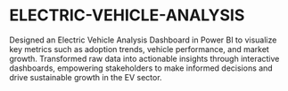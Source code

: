 # ELECTRIC-VEHICLE-ANALYSIS
Designed an Electric Vehicle Analysis Dashboard in Power BI to visualize key metrics such as adoption trends, vehicle performance, and market growth. Transformed raw data into actionable insights through interactive dashboards, empowering stakeholders to make informed decisions and drive sustainable growth in the EV sector.
